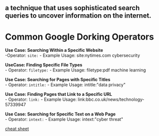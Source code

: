 ## a technique that uses sophisticated search queries to uncover information on the internet. 

# Common Google Dorking Operators

**Use Case: Searching Within a Specific Website** \
    -Operator: `site:`
        - Example Usage: site:nytimes.com cybersecurity

**UseCase: Finding Specific File Types** \
    - Operator: `filetype:`
        - Example Usage: filetype:pdf machine learning

**Use Case: Searching for Pages with Specific Titles** \
    - Operator: `intitle:`
        - Example Usage: intitle:"data privacy"

**Use Case: Finding Pages that Link to a Specific URL** \
    - Operator: `link:`
        - Example Usage: link:bbc.co.uk/news/technology-57339947

**Use Case: Searching for Specific Text on a Web Page** \
    - Operator: `intext:`
        - Example Usage: intext:"cyber threat"

[cheat sheet](https://www.compass-security.com/fileadmin/Research/White_Papers/2017-01_osint_cheat_sheet.pdf)
